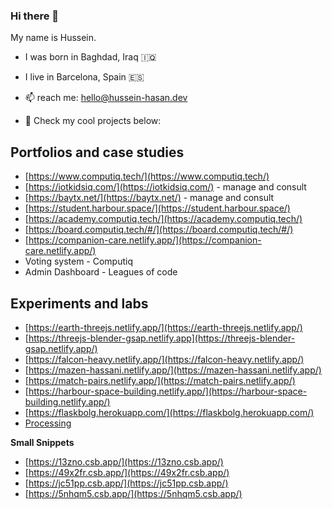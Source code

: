 ### Hi there 👋


My name is Hussein. 
- I was born in Baghdad, Iraq 🇮🇶 
- I live in Barcelona, Spain  🇪🇸
- 📫 reach me: hello@hussein-hasan.dev

- 🚀 Check my cool projects below: 

## Portfolios and case studies

- [https://www.computiq.tech/](https://www.computiq.tech/)
- [https://iotkidsiq.com/](https://iotkidsiq.com/) - manage and consult 
- [https://baytx.net/](https://baytx.net/) - manage and consult 
- [https://student.harbour.space/](https://student.harbour.space/)
- [https://academy.computiq.tech/](https://academy.computiq.tech/)
- [https://board.computiq.tech/#/](https://board.computiq.tech/#/)
- [https://companion-care.netlify.app/](https://companion-care.netlify.app/)
- Voting system - Computiq
- Admin Dashboard - Leagues of code

## Experiments and labs

- [https://earth-threejs.netlify.app/](https://earth-threejs.netlify.app/)
- [https://threejs-blender-gsap.netlify.app](https://threejs-blender-gsap.netlify.app/)
- [https://falcon-heavy.netlify.app/](https://falcon-heavy.netlify.app/)
- [https://mazen-hassani.netlify.app/](https://mazen-hassani.netlify.app/)
- [https://match-pairs.netlify.app/](https://match-pairs.netlify.app/)
- [https://harbour-space-building.netlify.app/](https://harbour-space-building.netlify.app/)
- [https://flaskbolg.herokuapp.com/](https://flaskbolg.herokuapp.com/)
- [Processing](https://github.com/HusDev/Processing-art)

**Small Snippets**

- [https://13zno.csb.app/](https://13zno.csb.app/)
- [https://49x2fr.csb.app/](https://49x2fr.csb.app/)
- [https://jc51pp.csb.app/](https://jc51pp.csb.app/)
- [https://5nhqm5.csb.app/](https://5nhqm5.csb.app/)
